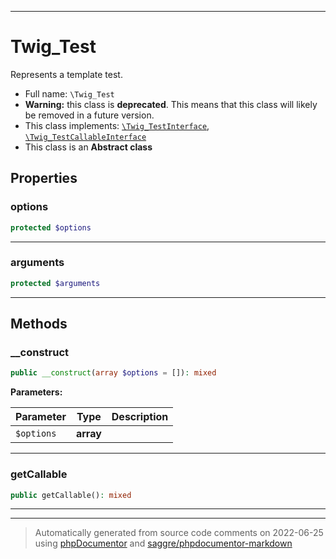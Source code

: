 ***

# Twig_Test

Represents a template test.



* Full name: `\Twig_Test`
* **Warning:** this class is **deprecated**. This means that this class will likely be removed in a future version.
* This class implements:
[`\Twig_TestInterface`](./Twig_TestInterface.md), [`\Twig_TestCallableInterface`](./Twig_TestCallableInterface.md)
* This class is an **Abstract class**



## Properties


### options



```php
protected $options
```






***

### arguments



```php
protected $arguments
```






***

## Methods


### __construct



```php
public __construct(array $options = []): mixed
```








**Parameters:**

| Parameter | Type | Description |
|-----------|------|-------------|
| `$options` | **array** |  |




***

### getCallable



```php
public getCallable(): mixed
```











***


***
> Automatically generated from source code comments on 2022-06-25 using [phpDocumentor](http://www.phpdoc.org/) and [saggre/phpdocumentor-markdown](https://github.com/Saggre/phpDocumentor-markdown)
